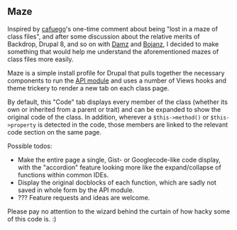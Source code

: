 ## Maze

Inspired by [cafuego](https://www.drupal.org/u/cafuego)'s one-time comment about being "lost in a maze of class files", and after some discussion about the relative merits of Backdrop, Drupal 8, and so on with [Damz](https://www.drupal.org/u/damien-tournoud) and [Bojanz](https://www.drupal.org/u/bojanz), I decided to make something that would help me understand the aforementioned mazes of class files more easily.

Maze is a simple install profile for Drupal that pulls together the necessary components to run the [API module](https://drupal.org/project/api) and uses a number of Views hooks and theme trickery to render a new tab on each class page.

By default, this "Code" tab displays every member of the class (whether its own or inherited from a parent or trait) and can be expanded to show the original code of the class. In addition, wherever a `$this->method()` or `$this->property` is detected in the code, those members are linked to the relevant code section on the same page.

Possible todos:

- Make the entire page a single, Gist- or Googlecode-like code display, with the "accordion" feature looking more like the expand/collapse of functions within common IDEs.
- Display the original docblocks of each function, which are sadly not saved in whole form by the API module.
- ??? Feature requests and ideas are welcome.

Please pay no attention to the wizard behind the curtain of how hacky some of this code is. :)
